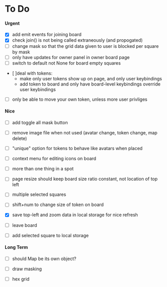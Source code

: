 # To Do

#### Urgent

- [X] add emit events for joining board
- [X] check join() is not being called extraneously (and propogated)
- [ ] change mask so that the grid data given to user is blocked per square by mask
- [ ] only have updates for owner panel in owner board page
- [ ] switch to default not None for board empty squares
- [ ]deal with tokens: 
    - make only user tokens show up on page, and only user keybindings
    - add token to board and only have board-level keybindings override user keybindings
- [ ] only be able to move your own token, unless more user privliges


#### Nice

- [ ] add toggle all mask button
- [ ] remove image file when not used (avatar change, token change, map delete)
- [ ] "unique" option for tokens to behave like avatars when placed
- [ ] context menu for editing icons on board
- [ ] more than one thing in a spot
- [ ] page resize should keep board size ratio constant, not location of top left
- [ ] multiple selected squares
- [ ] shift+num to change size of token on board
- [X] save top-left and zoom data in local storage for nice refresh
- [ ] leave board
- [ ] add selected square to local storage


#### Long Term
- [ ] should Map be its own object?
- [ ] draw masking
- [ ] hex grid


